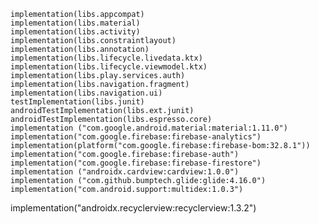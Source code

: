     implementation(libs.appcompat)
    implementation(libs.material)
    implementation(libs.activity)
    implementation(libs.constraintlayout)
    implementation(libs.annotation)
    implementation(libs.lifecycle.livedata.ktx)
    implementation(libs.lifecycle.viewmodel.ktx)
    implementation(libs.play.services.auth)
    implementation(libs.navigation.fragment)
    implementation(libs.navigation.ui)
    testImplementation(libs.junit)
    androidTestImplementation(libs.ext.junit)
    androidTestImplementation(libs.espresso.core)
    implementation ("com.google.android.material:material:1.11.0")
    implementation("com.google.firebase:firebase-analytics")
    implementation(platform("com.google.firebase:firebase-bom:32.8.1"))
    implementation("com.google.firebase:firebase-auth")
    implementation("com.google.firebase:firebase-firestore")
    implementation ("androidx.cardview:cardview:1.0.0")
    implementation ("com.github.bumptech.glide:glide:4.16.0")
    implementation("com.android.support:multidex:1.0.3")
  implementation("androidx.recyclerview:recyclerview:1.3.2")
